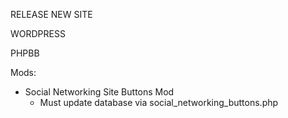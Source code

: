RELEASE NEW SITE

WORDPRESS






PHPBB

Mods:

- Social Networking Site Buttons Mod 
  - Must update database via social_networking_buttons.php
